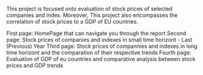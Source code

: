 This project is focused onto evaluation of stock prices of selected companies and index. Moreover, This project also encompasses the correlation of stock prices to a GDP of EU countries.

First page: HomePage that can navigate you through the report
Second page: Stock prices of companies and indexes in small time horizont - Last (Previous) Year
Third page: Stock prices of compannies and indexes in long time horizont and the comparation of their respective trends
Fourth page: Evaluation of GDP of eu countries and comparative analysis between stock prices and GDP trends
